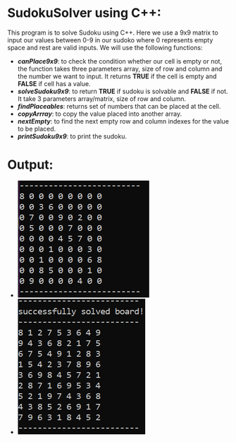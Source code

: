 # SudokuSolver using C++:
This program is to solve Sudoku using C++. Here we use a 9x9 matrix to input our values between 0-9 in our sudoko where 0 represents empty space and rest are valid inputs.
We will use the following functions:
- ***canPlace9x9***: to check the condition whether our cell is empty or not, the function takes three parameters array, size of row and column and the number we want to 
    input. It returns **TRUE** if the cell is empty and **FALSE** if cell has a value.
- ***solveSudoku9x9***: to return **TRUE** if sudoku is solvable and **FALSE** if not. It take 3 parameters array/matrix, size of row and column.
- ***findPlaceables***: returns set of numbers that can be placed at the cell.
- ***copyArrray***: to copy the value placed into another array.
- ***nextEmpty***: to find the next empty row and column indexes for the value to be placed.
- ***printSudoku9x9***: to print the sudoku.

# Output:
 - ![INPUT:](input.png)
 - ![OUTPUT:](output.png)
  
